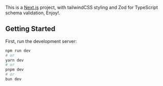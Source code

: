 This is a [Next.js](https://nextjs.org/) project, with tailwindCSS styling and Zod for TypeScript schema validation, Enjoy!.

## Getting Started

First, run the development server:

```bash
npm run dev
# or
yarn dev
# or
pnpm dev
# or
bun dev
```

